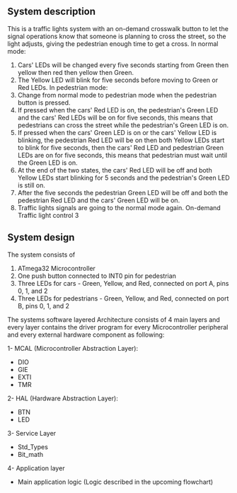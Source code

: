 ## System description
This is a traffic lights system with an on-demand crosswalk button to let the signal
operations know that someone is planning to cross the street, so the light adjusts,
giving the pedestrian enough time to get a cross.
In normal mode:
1. Cars' LEDs will be changed every five seconds starting from Green then
yellow then red then yellow then Green.
2. The Yellow LED will blink for five seconds before moving to Green or Red
LEDs.
In pedestrian mode:
1. Change from normal mode to pedestrian mode when the pedestrian button is
pressed.
2. If pressed when the cars' Red LED is on, the pedestrian's Green LED and the
cars' Red LEDs will be on for five seconds, this means that pedestrians can
cross the street while the pedestrian's Green LED is on.
3. If pressed when the cars' Green LED is on or the cars' Yellow LED is blinking,
the pedestrian Red LED will be on then both Yellow LEDs start to blink for
five seconds, then the cars' Red LED and pedestrian Green LEDs are on for
five seconds, this means that pedestrian must wait until the Green LED is on.
4. At the end of the two states, the cars' Red LED will be off and both Yellow
LEDs start blinking for 5 seconds and the pedestrian's Green LED is still on.
5. After the five seconds the pedestrian Green LED will be off and both the
pedestrian Red LED and the cars' Green LED will be on.
6. Traffic lights signals are going to the normal mode again.
On-demand Traffic light control
3
## System design
The system consists of
1. ATmega32 Microcontroller
2. One push button connected to INT0 pin for pedestrian
3. Three LEDs for cars - Green, Yellow, and Red, connected on
port A, pins 0, 1, and 2
4. Three LEDs for pedestrians - Green, Yellow, and Red,
connected on port B, pins 0, 1, and 2

The systems software layered Architecture consists of 4 main layers
and every layer contains the driver program for every
Microcontroller peripheral and every external hardware
component as following:

1- MCAL (Microcontroller Abstraction Layer):
- DIO
- GIE
- EXTI
- TMR

2- HAL (Hardware Abstraction Layer):
- BTN
- LED

3- Service Layer
- Std_Types
- Bit_math

4- Application layer
- Main application logic (Logic described in the upcoming
flowchart) 
